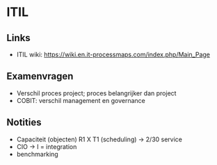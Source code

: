 # ITIL
## Links
* ITIL wiki: https://wiki.en.it-processmaps.com/index.php/Main_Page
## Examenvragen
* Verschil proces project; proces belangrijker dan project
* COBIT: verschil management en governance


## Notities
* Capaciteit (objecten) R1 X T1 (scheduling) -> 2/30 service
* CIO -> I = integration
* benchmarking